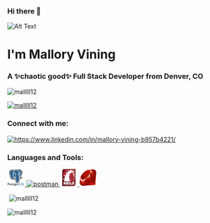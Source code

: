 ### Hi there 👋
![Alt Text](https://media.giphy.com/media/vFKqnCdLPNOKc/giphy.gif)


<h1 align="left"> I'm Mallory Vining</h1>
<h3 align="left">A ✨chaotic good✨ Full Stack Developer from Denver, CO</h3>

<p align="left"> <img src="https://komarev.com/ghpvc/?username=malllll12&label=Profile%20views&color=0e75b6&style=flat" alt="malllll12" /> </p>

<p align="left"> <a href="https://github.com/ryo-ma/github-profile-trophy"><img src="https://github-profile-trophy.vercel.app/?username=malllll12" alt="malllll12" /></a> </p>

<h3 align="left">Connect with me:</h3>
<p align="left">
<a href="https://www.linkedin.com/in/mallory-vining/" target="blank"><img align="center" src="https://raw.githubusercontent.com/rahuldkjain/github-profile-readme-generator/master/src/images/icons/Social/linked-in-alt.svg" alt="https://www.linkedin.com/in/mallory-vining-b957b4221/" height="30" width="40" /></a>
</p>

<h3 align="left">Languages and Tools:</h3>
<p align="left"> <a href="https://www.postgresql.org" target="_blank" rel="noreferrer"> <img src="https://raw.githubusercontent.com/devicons/devicon/master/icons/postgresql/postgresql-original-wordmark.svg" alt="postgresql" width="40" height="40"/> </a> <a href="https://postman.com" target="_blank" rel="noreferrer"> <img src="https://www.vectorlogo.zone/logos/getpostman/getpostman-icon.svg" alt="postman" width="40" height="40"/> </a> <a href="https://rubyonrails.org" target="_blank" rel="noreferrer"> <img src="https://raw.githubusercontent.com/devicons/devicon/master/icons/rails/rails-original-wordmark.svg" alt="rails" width="40" height="40"/> </a> <a href="https://www.ruby-lang.org/en/" target="_blank" rel="noreferrer"> <img src="https://raw.githubusercontent.com/devicons/devicon/master/icons/ruby/ruby-original.svg" alt="ruby" width="40" height="40"/> </a> </p>

<p>&nbsp;<img align="center" src="https://github-readme-stats.vercel.app/api?username=malllll12&show_icons=true&locale=en" alt="malllll12" /></p>

<p><img align="center" src="https://github-readme-streak-stats.herokuapp.com/?user=malllll12&" alt="malllll12" /></p>
<!--
**Malllll12/Malllll12** is a ✨ _special_ ✨ repository because its `README.md` (this file) appears on your GitHub profile.

Here are some ideas to get you started:

- 🔭 I’m currently working on ...
- 🌱 I’m currently learning ...
- 👯 I’m looking to collaborate on ...
- 🤔 I’m looking for help with ...
- 💬 Ask me about ...
- 📫 How to reach me: ...
- 😄 Pronouns: ...
- ⚡ Fun fact: ...
-->
